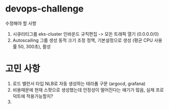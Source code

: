 # devops-challenge

수정해야 할 사항
1. 시큐리티그룹 eks-cluster 인바운드 규칙편집 -> 모든 트래픽 열기 (0.0.0.0/0)
2. Autoscailing 그룹 생성
    동적 크기 조정 정책, 기본설정으로 생성 (평균 CPU 사용률 50, 300초), 활성

# 고민 사항
1. 로드 밸런서 타입 NLB로 자동 생성하는 테라폼 구문 (argocd, grafana)
2. 비용때문에 현재 스팟으로 생성했는데 안정성이 떨어진다는 얘기가 많음, 실제 프로덕트에 적용가능할지?
3. 